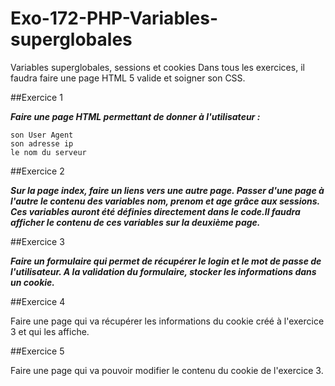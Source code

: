 # Exo-172-PHP-Variables-superglobales

Variables superglobales, sessions et cookies Dans tous les exercices, il faudra faire une page HTML 5 valide et soigner son CSS. 

##Exercice 1 

***Faire une page HTML permettant de donner à l'utilisateur :***

    son User Agent
    son adresse ip
    le nom du serveur


##Exercice 2 

***Sur la page index, faire un liens vers une autre page. Passer d'une page à l'autre le contenu des variables nom, prenom 
et age grâce aux sessions. Ces variables auront été définies directement dans le code.Il faudra afficher le contenu de 
ces variables sur la deuxième page.***


##Exercice 3 

***Faire un formulaire qui permet de récupérer le login et le mot de passe de l'utilisateur. A la validation du 
formulaire, stocker les informations dans un cookie.***


##Exercice 4 

Faire une page qui va récupérer les informations du cookie créé à l'exercice 3 et qui les affiche.


##Exercice 5 

Faire une page qui va pouvoir modifier le contenu du cookie de l'exercice 3.